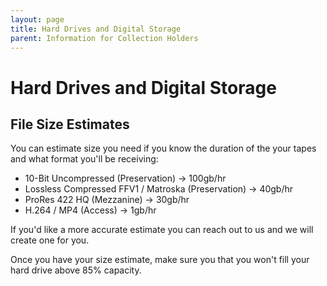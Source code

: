 ```yaml
---
layout: page
title: Hard Drives and Digital Storage
parent: Information for Collection Holders
---
```


# Hard Drives and Digital Storage

## File Size Estimates

You can estimate size you need if you know the duration of the your tapes and what format you'll be receiving:
* 10-Bit Uncompressed (Preservation) -> 100gb/hr
* Lossless Compressed FFV1 / Matroska (Preservation) -> 40gb/hr
* ProRes 422 HQ (Mezzanine) -> 30gb/hr
* H.264 / MP4  (Access) -> 1gb/hr

If you'd like a more accurate estimate you can reach out to us and we will create one for you.

Once you have your size estimate, make sure you that you won't fill your hard drive above 85% capacity.
